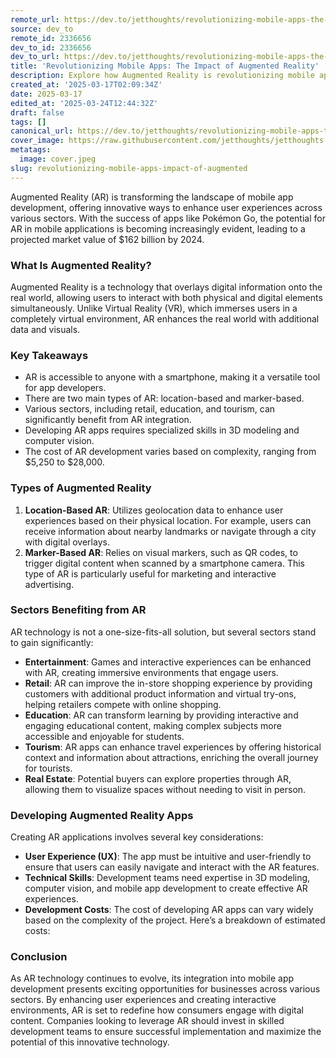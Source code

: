 ```yaml
---
remote_url: https://dev.to/jetthoughts/revolutionizing-mobile-apps-the-impact-of-augmented-reality-jf1
source: dev_to
remote_id: 2336656
dev_to_id: 2336656
dev_to_url: https://dev.to/jetthoughts/revolutionizing-mobile-apps-the-impact-of-augmented-reality-jf1
title: 'Revolutionizing Mobile Apps: The Impact of Augmented Reality'
description: Explore how Augmented Reality is revolutionizing mobile app development, enhancing user experiences across various sectors, and driving significant market growth.
created_at: '2025-03-17T02:09:34Z'
date: 2025-03-17
edited_at: '2025-03-24T12:44:32Z'
draft: false
tags: []
canonical_url: https://dev.to/jetthoughts/revolutionizing-mobile-apps-the-impact-of-augmented-reality-jf1
cover_image: https://raw.githubusercontent.com/jetthoughts/jetthoughts.github.io/master/content/blog/revolutionizing-mobile-apps-impact-of-augmented/cover.jpeg
metatags:
  image: cover.jpeg
slug: revolutionizing-mobile-apps-impact-of-augmented
---
```

Augmented Reality (AR) is transforming the landscape of mobile app development, offering innovative ways to enhance user experiences across various sectors. With the success of apps like Pokémon Go, the potential for AR in mobile applications is becoming increasingly evident, leading to a projected market value of $162 billion by 2024.

### What Is Augmented Reality?

Augmented Reality is a technology that overlays digital information onto the real world, allowing users to interact with both physical and digital elements simultaneously. Unlike Virtual Reality (VR), which immerses users in a completely virtual environment, AR enhances the real world with additional data and visuals.

### Key Takeaways

*   AR is accessible to anyone with a smartphone, making it a versatile tool for app developers.
*   There are two main types of AR: location-based and marker-based.
*   Various sectors, including retail, education, and tourism, can significantly benefit from AR integration.
*   Developing AR apps requires specialized skills in 3D modeling and computer vision.
*   The cost of AR development varies based on complexity, ranging from $5,250 to $28,000.

### Types of Augmented Reality

1.  **Location-Based AR**: Utilizes geolocation data to enhance user experiences based on their physical location. For example, users can receive information about nearby landmarks or navigate through a city with digital overlays.
2.  **Marker-Based AR**: Relies on visual markers, such as QR codes, to trigger digital content when scanned by a smartphone camera. This type of AR is particularly useful for marketing and interactive advertising.

### Sectors Benefiting from AR

AR technology is not a one-size-fits-all solution, but several sectors stand to gain significantly:

*   **Entertainment**: Games and interactive experiences can be enhanced with AR, creating immersive environments that engage users.
*   **Retail**: AR can improve the in-store shopping experience by providing customers with additional product information and virtual try-ons, helping retailers compete with online shopping.
*   **Education**: AR can transform learning by providing interactive and engaging educational content, making complex subjects more accessible and enjoyable for students.
*   **Tourism**: AR apps can enhance travel experiences by offering historical context and information about attractions, enriching the overall journey for tourists.
*   **Real Estate**: Potential buyers can explore properties through AR, allowing them to visualize spaces without needing to visit in person.

### Developing Augmented Reality Apps

Creating AR applications involves several key considerations:

*   **User Experience (UX)**: The app must be intuitive and user-friendly to ensure that users can easily navigate and interact with the AR features.
*   **Technical Skills**: Development teams need expertise in 3D modeling, computer vision, and mobile app development to create effective AR experiences.
*   **Development Costs**: The cost of developing AR apps can vary widely based on the complexity of the project. Here’s a breakdown of estimated costs:

### Conclusion

As AR technology continues to evolve, its integration into mobile app development presents exciting opportunities for businesses across various sectors. By enhancing user experiences and creating interactive environments, AR is set to redefine how consumers engage with digital content. Companies looking to leverage AR should invest in skilled development teams to ensure successful implementation and maximize the potential of this innovative technology.
